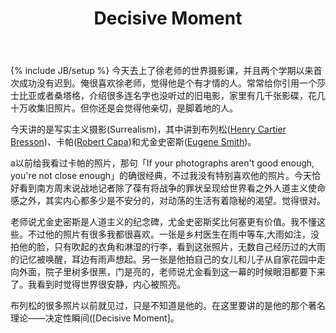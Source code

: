 ﻿---
layout: post
title: "Decisive Moment"
category: 
tags: []
---
{% include JB/setup %}
今天去上了徐老师的世界摄影课，并且两个学期以来首次成功没有迟到。俺很喜欢徐老师，觉得他是个有才情的人。常常给你引用一个莎士比亚或者桑塔格，介绍很多连名字也没听过的旧电影，家里有几千张影碟，花几十万收集旧照片。但你还是会觉得他亲切，是脚着地的人。

今天讲的是写实主义摄影(Surrealism)，其中讲到布列松([Henry Cartier Bresson])、卡帕([Robert Capa])和尤金史密斯([Eugene Smith])。

[Henry Cartier Bresson]:http://www.magnumphotos.com/Archive/C.aspx?VP=XSpecific_MAG.PhotographerDetail_VPage&l1=0&pid=2K7O3R14T1LX&nm=Henri%20Cartier%20-%20Bresson

[Robert Capa]:http://www.magnumphotos.com/Archive/C.aspx?VP=XSpecific_MAG.PhotographerDetail_VPage&l1=0&pid=2K7O3R14YQNW&nm=Robert%20Capa

[Eugene Smith]:http://www.magnumphotos.com/Archive/C.aspx?VP=XSpecific_MAG.PhotographerDetail_VPage&l1=0&pid=2K7O3R139C2T&nm=W.%20Eugene%20Smith

a以前给我看过卡帕的照片，那句「If your photographs aren't good enough, you're not close enough」的确很经典，不过我没有特别喜欢他的照片。今天恰好看到南方周末说战地记者除了葆有将战争的罪状呈现给世界看之外人道主义使命感之外，其实内心都多少是不安分的，对动荡的生活有着隐秘的渴望。觉得很对。

老师说尤金史密斯是人道主义的纪念碑，尤金史密斯奖比何塞更有价值。我不懂这些。不过他的照片有很多我都很喜欢。一张是乡村医生在雨中等车,大雨如注，没拍他的脸，只有吹起的衣角和淋湿的行李，看到这张照片，无数自己经历过的大雨的记忆被唤醒，耳边有雨声想起。另一张是他拍自己的女儿和儿子从自家花园中走向外面，院子里树多很黑，门是亮的，老师说尤金看到这一幕的时候眼泪都要下来了。我看到时觉得世界很安静，内心被照亮。

布列松的很多照片以前就见过，只是不知道是他的。在这里要讲的是他的那个著名理论——决定性瞬间([Decisive Moment]。
